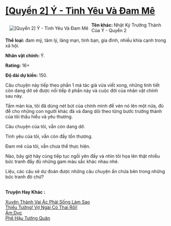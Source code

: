 <a href="https://utruyen.com/quyen-2-y-tinh-yeu-va-dam-me/16500/" title="[Quyển 2] Ý - Tình Yêu Và Đam Mê"><h1>[Quyển 2] Ý - Tình Yêu Và Đam Mê</h1></a><div style="display:table"><img align="right" style="float: left; padding: 10px;" src="https://utruyen.com/images/story/200x260/quyen-2-y-tinh-yeu-va-dam-me.jpg" alt="[Quyển 2] Ý - Tình Yêu Và Đam Mê"><b>Tên khác: </b>Nhật Ký Trưởng Thành Của Ý - Quyển 2<p></p><b>Thể loại:</b> đam mỹ, tâm lý, lãng mạn, tình bạn, gia đình, nhiều khía cạnh trong xã hội.<p></p><b>Nhân vật chính: </b>Ý.<p></p><b>Rating:</b> 16+<p></p><b>Độ dài dự kiến: </b>150. <p></p>Câu chuyện này tiếp theo phần 1 mà tác giả vừa viết xong, những tình tiết còn dang dở sẽ được nối tiếp ở phần này và cuộc đời của nhân vật chính sau này.<p></p>Tấm màn kia, tôi đã dùng nét bút của chính mình để vén nó lên một nửa, đủ để cho những con người khác đã và đang dõi theo từng bước trưởng thành của tôi thấu hiểu và yêu thương. <p></p>Câu chuyện của tôi, vẫn còn dang dở.<p></p>Tình yêu của tôi, vẫn còn đầy tổn thương.<p></p>Đam mê của tôi, vẫn chưa thể thực hiện.<p></p>Nào, bây giờ hãy cùng tiếp tục ngồi yên đấy và nhìn tôi họa lên thật nhiều bức tranh đầy đủ những gam màu sắc khác nhau nhé. <p></p>Liệu, các cậu sẽ dự đoán được những câu chuyện ẩn chứa bên trong những bức tranh đó chứ?</div><p><br><b>Truyện Hay Khác :</b></p><a href="https://utruyen.com/xuyen-thanh-vai-ac-phai-song-lam-sao/25155/" alt="Xuyên Thành Vai Ác Phải Sống Làm Sao">Xuyên Thành Vai Ác Phải Sống Làm Sao</a><br/><a href="https://github.com/quanluxury/truyenhot/tree/master/truyenhay/7358/" alt="Thiếu Tướng! Vợ Ngài Có Thai Rồi!">Thiếu Tướng! Vợ Ngài Có Thai Rồi!</a><br/><a href="https://truyenhot2019.blogspot.com/2019/12/am-duc.html" alt="Ám Dục">Ám Dục</a><br/><a href="https://truyenhot2020.wordpress.com/2019/12/11/phe-hau-tuong-quan/" alt="Phế Hậu Tướng Quân">Phế Hậu Tướng Quân</a><br/>